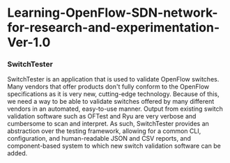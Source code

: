 # Learning-OpenFlow-SDN-network-for-research-and-experimentation-Ver-1.0

### SwitchTester
SwitchTester is an application that is used to validate OpenFlow switches.
Many vendors that offer products don't fully conform to the OpenFlow specifications
as it is very new, cutting-edge technology.
Because of this, we need a way to be able to validate switches offered by many different
vendors in an automated, easy-to-use manner.
Output from existing switch validation software such as OFTest and Ryu are very verbose
and cumbersome to scan and interpret.
As such, SwitchTester provides an abstraction over the testing framework, allowing
for a common CLI, configuration, and human-readable JSON and CSV reports, and
component-based system to which new switch validation software can be added.
